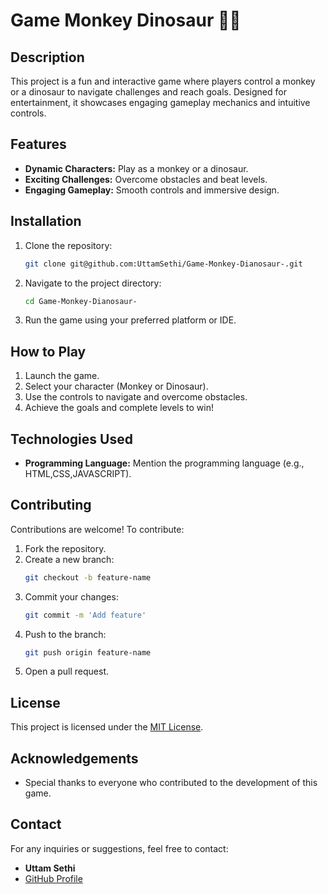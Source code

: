 # Game Monkey Dinosaur 🐒🦖

## Description
This project is a fun and interactive game where players control a monkey or a dinosaur to navigate challenges and reach goals. Designed for entertainment, it showcases engaging gameplay mechanics and intuitive controls. 

## Features
- **Dynamic Characters:** Play as a monkey or a dinosaur.
- **Exciting Challenges:** Overcome obstacles and beat levels.
- **Engaging Gameplay:** Smooth controls and immersive design.

## Installation
1. Clone the repository:
   ```bash
   git clone git@github.com:UttamSethi/Game-Monkey-Dianosaur-.git
   ```
2. Navigate to the project directory:
   ```bash
   cd Game-Monkey-Dianosaur-
   ```
3. Run the game using your preferred platform or IDE.

## How to Play
1. Launch the game.
2. Select your character (Monkey or Dinosaur).
3. Use the controls to navigate and overcome obstacles.
4. Achieve the goals and complete levels to win!

## Technologies Used
- **Programming Language:** Mention the programming language (e.g., HTML,CSS,JAVASCRIPT).

## Contributing
Contributions are welcome! To contribute:
1. Fork the repository.
2. Create a new branch:
   ```bash
   git checkout -b feature-name
   ```
3. Commit your changes:
   ```bash
   git commit -m 'Add feature'
   ```
4. Push to the branch:
   ```bash
   git push origin feature-name
   ```
5. Open a pull request.

## License
This project is licensed under the [MIT License](LICENSE).

## Acknowledgements
- Special thanks to everyone who contributed to the development of this game.

## Contact
For any inquiries or suggestions, feel free to contact:
- **Uttam Sethi**
- [GitHub Profile](https://github.com/UttamSethi)
